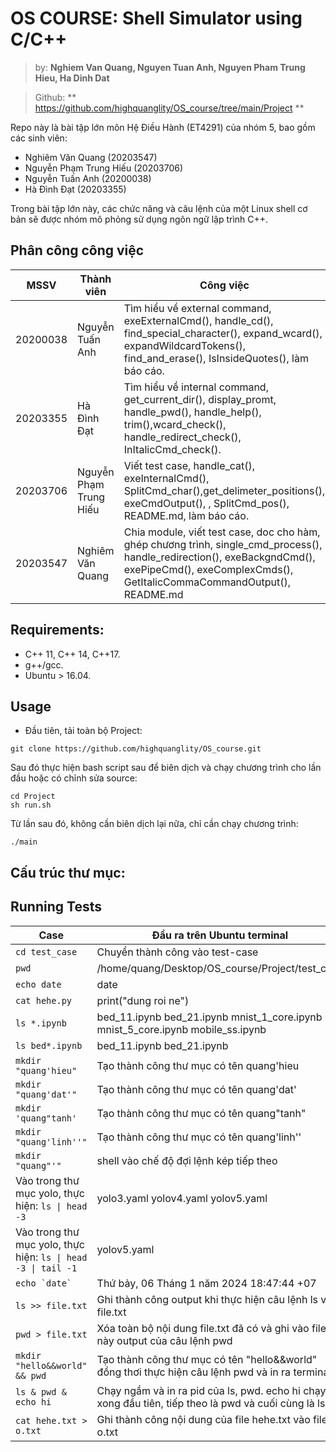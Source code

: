 # OS COURSE: Shell Simulator using C/C++
> by: **Nghiem Van Quang, Nguyen Tuan Anh, Nguyen Pham Trung Hieu, Ha Dinh Dat**

> Github: ** https://github.com/highquanglity/OS_course/tree/main/Project **

Repo này là bài tập lớn môn Hệ Điều Hành (ET4291) của nhóm 5, bao gồm các sinh viên:
- Nghiêm Văn Quang (20203547)
- Nguyễn Phạm Trung Hiếu (20203706)
- Nguyễn Tuấn Anh (20200038)
- Hà Đình Đạt (20203355)

Trong bài tập lớn này, các chức năng và câu lệnh của một Linux shell cơ bản sẽ được nhóm mô phỏng sử dụng ngôn ngữ lập trình C++.
## Phân công công việc
MSSV| Thành viên | Công việc |
----|------------|-----------|
20200038| Nguyễn Tuấn Anh | Tìm hiểu về external command, exeExternalCmd(), handle_cd(), find_special_character(), expand_wcard(), expandWildcardTokens(), find_and_erase(), IsInsideQuotes(), làm báo cáo.| 
20203355| Hà Đình Đạt | Tìm hiểu về internal command, get_current_dir(), display_promt, handle_pwd(), handle_help(), trim(),wcard_check(), handle_redirect_check(), InItalicCmd_check().| 
20203706| Nguyễn Phạm Trung Hiếu | Viết test case, handle_cat(), exeInternalCmd(), SplitCmd_char(),get_delimeter_positions(), exeCmdOutput(), , SplitCmd_pos(), README.md, làm báo cáo.| 
20203547| Nghiêm Văn Quang |Chia module, viết test case, doc cho hàm, ghép chương trình, single_cmd_process(), handle_redirection(), exeBackgndCmd(), exePipeCmd(), exeComplexCmds(), GetItalicCommaCommandOutput(), README.md |
## Requirements:
- C++ 11, C++ 14, C++17.
- g++/gcc.
- Ubuntu > 16.04.
## Usage
* Đầu tiên, tải toàn bộ Project:
```shell
git clone https://github.com/highquanglity/OS_course.git
```
Sau đó thực hiện bash script sau để biên dịch và chạy chương trình cho lần đầu hoặc có chỉnh sửa source:
```shell
cd Project
sh run.sh
```

Từ lần sau đó, không cần biên dịch lại nữa, chỉ cần chạy chương trình:
```shell
./main
```
## Cấu trúc thư mục:
## Running Tests
| Case | Đầu ra trên Ubuntu terminal | Kết quả chương trình|
|--------------|-------|------|
| ```cd test_case``` | Chuyển thành công vào test-case| Chuyển thành công vào test_case|
| ```pwd``` | /home/quang/Desktop/OS_course/Project/test_case | /home/quang/Desktop/OS_course/Project/test_case |
| ```echo date``` | date | date |
| ```cat hehe.py``` | print("dung roi ne") | print("dung roi ne") |
| ```ls *.ipynb``` | bed_11.ipynb  bed_21.ipynb  mnist_1_core.ipynb  mnist_5_core.ipynb  mobile_ss.ipynb | bed_11.ipynb  bed_21.ipynb  mnist_1_core.ipynb  mnist_5_core.ipynb  mobile_ss.ipynb  |
| ```ls bed*.ipynb``` | bed_11.ipynb  bed_21.ipynb | bed_11.ipynb  bed_21.ipynb |
| ```mkdir "quang'hieu"``` | Tạo thành công thư mục có tên quang'hieu | Tạo thành công thư mục có tên quang'hieu |
| ```mkdir "quang'dat'"``` | Tạo thành công thư mục có tên quang'dat' | Tạo thành công thư mục có tên quang'dat' |
| ```mkdir 'quang"tanh' ```| Tạo thành công thư mục có tên quang"tanh" | Tạo thành công thư mục có tên quang'tanh' |
| ```mkdir "quang'linh''"``` | Tạo thành công thư mục có tên quang'linh''| Tạo thành công thư mục có tên quang'linh''|
| ``` mkdir "quang"'" ``` | shell vào chế độ đợi lệnh kép tiếp theo | Invalid command, chương trình bị break |
| Vào trong thư mục yolo, thực hiện: <code>ls &#124; head -3 <code>| yolo3.yaml yolov4.yaml yolov5.yaml | yolo3.yaml yolov4.yaml yolov5.yaml|
| Vào trong thư mục yolo, thực hiện: <code>ls &#124; head -3 &#124; tail -1 <code> | yolov5.yaml | yolov5.yaml |
| ```echo `date` ``` | Thứ bảy, 06 Tháng 1 năm 2024 18:47:44 +07| Thứ bảy, 06 Tháng 1 năm 2024 18:47:44 +07 |
| ```ls >> file.txt ``` | Ghi thành công output khi thực hiện câu lệnh ls vào file.txt| Ghi thành công output khi thực hiện câu lệnh ls vào file.txt |
| ```pwd > file.txt ``` | Xóa toàn bộ nội dung file.txt đã có và ghi vào file này output của câu lệnh pwd| Xóa toàn bộ nội dung file.txt đã có và ghi vào file này output của câu lệnh pwd |
| ```mkdir "hello&&world" && pwd ``` | Tạo thành công thư mục có tên "hello&&world" đồng thơi thực hiện câu lệnh pwd và in ra terminal| Tạo thành công thư mục có tên "hello&&world" đồng thơi thực hiện câu lệnh pwd và in ra terminal |
| ```ls & pwd & echo hi ``` | Chạy ngầm và in ra pid của ls, pwd. echo hi chạy xong đầu tiên, tiếp theo là pwd và cuối cùng là ls|Chạy ngầm và in ra pid của ls, pwd. echo hi chạy xong đầu tiên, tiếp theo là pwd và cuối cùng là ls|
| ```cat hehe.txt > o.txt ``` | Ghi thành công nội dung của file hehe.txt vào file o.txt|Ghi thành công nội dung của file hehe.txt vào file o.txt|